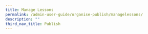```yaml
---
title: Manage Lessons
permalink: /admin-user-guide/organise-publish/managelessons/
description: ""
third_nav_title: Publish
---
```

